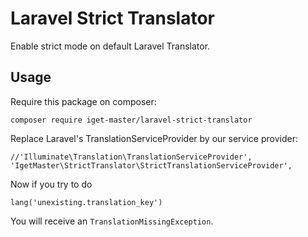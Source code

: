 # Laravel Strict Translator

Enable strict mode on default Laravel Translator.

## Usage

Require this package on composer:

```
composer require iget-master/laravel-strict-translator
```

Replace Laravel's TranslationServiceProvider by our service provider:

```
//'Illuminate\Translation\TranslationServiceProvider',
'IgetMaster\StrictTranslator\StrictTranslationServiceProvider',
```

Now if you try to do

```
lang('unexisting.translation_key')
```

You will receive an `TranslationMissingException`.